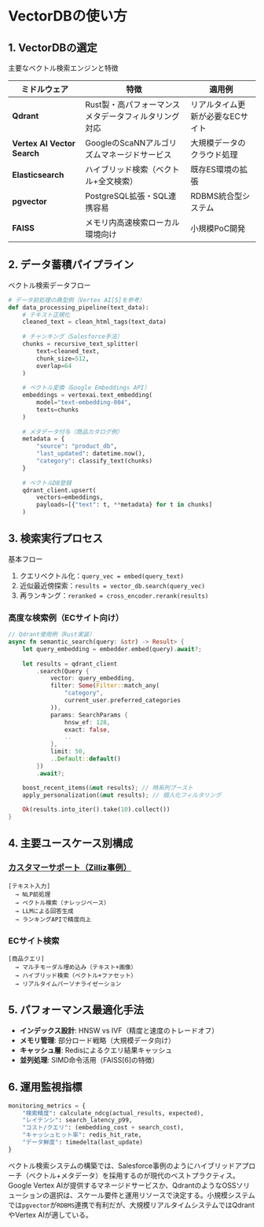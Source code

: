 # VectorDBの使い方

## 1. VectorDBの選定

主要なベクトル検索エンジンと特徴

| ミドルウェア                | 特徴                                                 | 適用例                           |
| --------------------------- | ---------------------------------------------------- | -------------------------------- |
| **Qdrant**                  | Rust製・高パフォーマンスメタデータフィルタリング対応 | リアルタイム更新が必要なECサイト |
| **Vertex AI Vector Search** | GoogleのScaNNアルゴリズムマネージドサービス          | 大規模データのクラウド処理       |
| **Elasticsearch**           | ハイブリッド検索（ベクトル+全文検索）                | 既存ES環境の拡張                 |
| **pgvector**                | PostgreSQL拡張・SQL連携容易                          | RDBMS統合型システム              |
| **FAISS**                   | メモリ内高速検索ローカル環境向け                     | 小規模PoC開発                    |

## 2. データ蓄積パイプライン

ベクトル検索データフロー

```python
# データ前処理の典型例（Vertex AI[5]を参考）
def data_processing_pipeline(text_data):
    # テキスト正規化
    cleaned_text = clean_html_tags(text_data)
    
    # チャンキング（Salesforce手法）
    chunks = recursive_text_splitter(
        text=cleaned_text,
        chunk_size=512,
        overlap=64
    )
    
    # ベクトル変換（Google Embeddings API）
    embeddings = vertexai.text_embedding(
        model="text-embedding-004",
        texts=chunks
    )
    
    # メタデータ付与（商品カタログ例）
    metadata = {
        "source": "product_db",
        "last_updated": datetime.now(),
        "category": classify_text(chunks)
    }
    
    # ベクトルDB登録
    qdrant_client.upsert(
        vectors=embeddings,
        payloads=[{"text": t, **metadata} for t in chunks]
    )
```

## 3. 検索実行プロセス

基本フロー

1. クエリベクトル化：`query_vec = embed(query_text)`
2. 近似最近傍探索：`results = vector_db.search(query_vec)`
3. 再ランキング：`reranked = cross_encoder.rerank(results)`

### 高度な検索例（ECサイト向け）

```rust
// Qdrant使用例（Rust実装）
async fn semantic_search(query: &str) -> Result> {
    let query_embedding = embedder.embed(query).await?;
    
    let results = qdrant_client
        .search(Query {
            vector: query_embedding,
            filter: Some(Filter::match_any(
                "category", 
                current_user.preferred_categories
            )),
            params: SearchParams {
                hnsw_ef: 128,
                exact: false,
                ..
            },
            limit: 50,
            ..Default::default()
        })
        .await?;

    boost_recent_items(&mut results); // 時系列ブースト
    apply_personalization(&mut results); // 個人化フィルタリング
    
    Ok(results.into_iter().take(10).collect())
}
```

## 4. 主要ユースケース別構成

### [カスタマーサポート（Zilliz事例）](pplx://action/followup)

```
[テキスト入力]
  → NLP前処理
  → ベクトル検索（ナレッジベース）
  → LLMによる回答生成
  → ランキングAPIで精度向上
```

### ECサイト検索

```
[商品クエリ]
  → マルチモーダル埋め込み（テキスト+画像）
  → ハイブリッド検索（ベクトル+ファセット）
  → リアルタイムパーソナライゼーション
```

## 5. パフォーマンス最適化手法

- **インデックス設計**: HNSW vs IVF（精度と速度のトレードオフ）
- **メモリ管理**: 部分ロード戦略（大規模データ向け）
- **キャッシュ層**: Redisによるクエリ結果キャッシュ
- **並列処理**: SIMD命令活用（FAISS[6]の特徴）

## 6. 運用監視指標

```python
monitoring_metrics = {
    "検索精度": calculate_ndcg(actual_results, expected),
    "レイテンシ": search_latency_p99,
    "コスト/クエリ": (embedding_cost + search_cost),
    "キャッシュヒット率": redis_hit_rate,
    "データ鮮度": timedelta(last_update)
}
```

ベクトル検索システムの構築では、Salesforce事例のようにハイブリッドアプローチ（ベクトル+メタデータ）を採用するのが現代のベストプラクティス。Google Vertex AIが提供するマネージドサービスか、QdrantのようなOSSソリューションの選択は、スケール要件と運用リソースで決定する。小規模システムでは`pgvector`が`RDBMS`連携で有利だが、大規模リアルタイムシステムではQdrantやVertex AIが適している。
